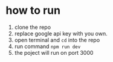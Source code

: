 # how to run
1. clone the repo
2. replace google api key with you own.
3. open terminal and `cd` into the repo
4. run command `npm run dev` 
5. the poject will run on port 3000
